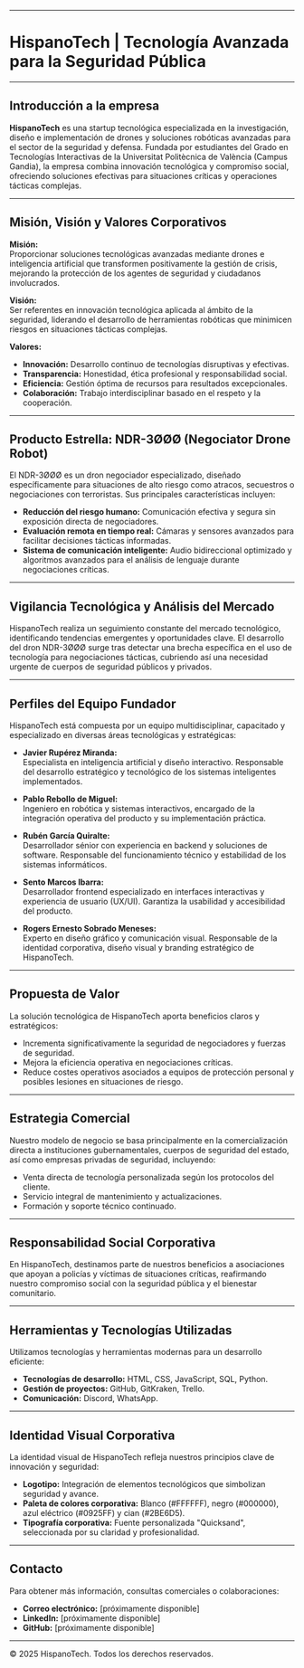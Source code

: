 

---

# HispanoTech | Tecnología Avanzada para la Seguridad Pública

---

## Introducción a la empresa

**HispanoTech** es una startup tecnológica especializada en la investigación, diseño e implementación de drones y soluciones robóticas avanzadas para el sector de la seguridad y defensa. Fundada por estudiantes del Grado en Tecnologías Interactivas de la Universitat Politècnica de València (Campus Gandia), la empresa combina innovación tecnológica y compromiso social, ofreciendo soluciones efectivas para situaciones críticas y operaciones tácticas complejas.

---

## Misión, Visión y Valores Corporativos

**Misión:**  
Proporcionar soluciones tecnológicas avanzadas mediante drones e inteligencia artificial que transformen positivamente la gestión de crisis, mejorando la protección de los agentes de seguridad y ciudadanos involucrados.

**Visión:**  
Ser referentes en innovación tecnológica aplicada al ámbito de la seguridad, liderando el desarrollo de herramientas robóticas que minimicen riesgos en situaciones tácticas complejas.

**Valores:**  

- **Innovación:** Desarrollo continuo de tecnologías disruptivas y efectivas.
- **Transparencia:** Honestidad, ética profesional y responsabilidad social.
- **Eficiencia:** Gestión óptima de recursos para resultados excepcionales.
- **Colaboración:** Trabajo interdisciplinar basado en el respeto y la cooperación.

---

## Producto Estrella: NDR-3ØØØ (Negociator Drone Robot)

El NDR-3ØØØ es un dron negociador especializado, diseñado específicamente para situaciones de alto riesgo como atracos, secuestros o negociaciones con terroristas. Sus principales características incluyen:

- **Reducción del riesgo humano:** Comunicación efectiva y segura sin exposición directa de negociadores.
- **Evaluación remota en tiempo real:** Cámaras y sensores avanzados para facilitar decisiones tácticas informadas.
- **Sistema de comunicación inteligente:** Audio bidireccional optimizado y algoritmos avanzados para el análisis de lenguaje durante negociaciones críticas.

---

## Vigilancia Tecnológica y Análisis del Mercado

HispanoTech realiza un seguimiento constante del mercado tecnológico, identificando tendencias emergentes y oportunidades clave. El desarrollo del dron NDR-3ØØØ surge tras detectar una brecha específica en el uso de tecnología para negociaciones tácticas, cubriendo así una necesidad urgente de cuerpos de seguridad públicos y privados.

---

## Perfiles del Equipo Fundador

HispanoTech está compuesta por un equipo multidisciplinar, capacitado y especializado en diversas áreas tecnológicas y estratégicas:

- **Javier Rupérez Miranda:**  
Especialista en inteligencia artificial y diseño interactivo. Responsable del desarrollo estratégico y tecnológico de los sistemas inteligentes implementados.

- **Pablo Rebollo de Miguel:**  
Ingeniero en robótica y sistemas interactivos, encargado de la integración operativa del producto y su implementación práctica.

- **Rubén García Quiralte:**  
Desarrollador sénior con experiencia en backend y soluciones de software. Responsable del funcionamiento técnico y estabilidad de los sistemas informáticos.

- **Sento Marcos Ibarra:**  
Desarrollador frontend especializado en interfaces interactivas y experiencia de usuario (UX/UI). Garantiza la usabilidad y accesibilidad del producto.

- **Rogers Ernesto Sobrado Meneses:**  
Experto en diseño gráfico y comunicación visual. Responsable de la identidad corporativa, diseño visual y branding estratégico de HispanoTech.

---

## Propuesta de Valor

La solución tecnológica de HispanoTech aporta beneficios claros y estratégicos:

- Incrementa significativamente la seguridad de negociadores y fuerzas de seguridad.
- Mejora la eficiencia operativa en negociaciones críticas.
- Reduce costes operativos asociados a equipos de protección personal y posibles lesiones en situaciones de riesgo.

---

## Estrategia Comercial

Nuestro modelo de negocio se basa principalmente en la comercialización directa a instituciones gubernamentales, cuerpos de seguridad del estado, así como empresas privadas de seguridad, incluyendo:

- Venta directa de tecnología personalizada según los protocolos del cliente.
- Servicio integral de mantenimiento y actualizaciones.
- Formación y soporte técnico continuado.

---

## Responsabilidad Social Corporativa

En HispanoTech, destinamos parte de nuestros beneficios a asociaciones que apoyan a policías y víctimas de situaciones críticas, reafirmando nuestro compromiso social con la seguridad pública y el bienestar comunitario.

---

## Herramientas y Tecnologías Utilizadas

Utilizamos tecnologías y herramientas modernas para un desarrollo eficiente:

- **Tecnologías de desarrollo:** HTML, CSS, JavaScript, SQL, Python.
- **Gestión de proyectos:** GitHub, GitKraken, Trello.
- **Comunicación:** Discord, WhatsApp.

---

## Identidad Visual Corporativa

La identidad visual de HispanoTech refleja nuestros principios clave de innovación y seguridad:

- **Logotipo:** Integración de elementos tecnológicos que simbolizan seguridad y avance.
- **Paleta de colores corporativa:** Blanco (#FFFFFF), negro (#000000), azul eléctrico (#0925FF) y cian (#2BE6D5).
- **Tipografía corporativa:** Fuente personalizada "Quicksand", seleccionada por su claridad y profesionalidad.

---

## Contacto

Para obtener más información, consultas comerciales o colaboraciones:

- **Correo electrónico:** [próximamente disponible]  
- **LinkedIn:** [próximamente disponible]  
- **GitHub:** [próximamente disponible]

---

© 2025 HispanoTech. Todos los derechos reservados.

